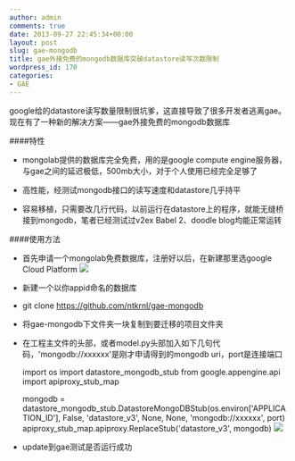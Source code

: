 ```yaml
---
author: admin
comments: true
date: 2013-09-27 22:45:34+00:00
layout: post
slug: gae-mongodb
title: gae外接免费的mongodb数据库突破datastore读写次数限制
wordpress_id: 170
categories:
- GAE
---
```

google给的datastore读写数量限制很坑爹，这直接导致了很多开发者逃离gae。现在有了一种新的解决方案——gae外接免费的mongodb数据库

####特性


- mongolab提供的数据库完全免费，用的是google compute engine服务器，与gae之间的延迟极低，500mb大小，对于个人使用已经完全足够了


- 高性能，经测试mongodb接口的读写速度和datastore几乎持平


- 容易移植，只需要改几行代码，以前运行在datastore上的程序，就能无缝桥接到mongodb，笔者已经测试过v2ex Babel 2、doodle blog均能正常运转

####使用方法


- 首先申请一个mongolab免费数据库，注册好以后，在新建那里选google Cloud Platform 
![](http://ww2.sinaimg.cn/large/7dea1af1tw1e91fmx1x8jj20kq0n2wgb.jpg)


- 新建一个以你appid命名的数据库


- git clone https://github.com/ntkrnl/gae-mongodb


- 将gae-mongodb下文件夹一块复制到要迁移的项目文件夹


- 在工程主文件的头部，或者model.py头部加入如下几句代码，'mongodb://xxxxxx'是刚才申请得到的mongodb uri，port是连接端口

    import os
	import datastore_mongodb_stub
    from google.appengine.api import apiproxy_stub_map
    
    mongodb = datastore_mongodb_stub.DatastoreMongoDBStub(os.environ['APPLICATION_ID'], False, 'datastore_v3', None, None, 'mongodb://xxxxxx', port)
    apiproxy_stub_map.apiproxy.ReplaceStub('datastore_v3', mongodb)
![](http://ww3.sinaimg.cn/large/7dea1af1tw1e91fmvcf2oj20n20os0vp.jpg)


- update到gae测试是否运行成功



